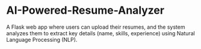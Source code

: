 # AI-Powered-Resume-Analyzer
A Flask web app where users can upload their resumes, and the system analyzes them to extract key details (name, skills, experience) using Natural Language Processing (NLP).
